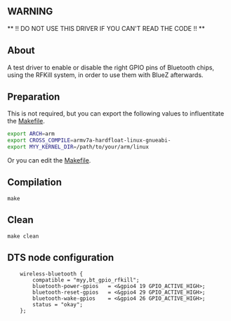 WARNING
-------

** !! DO NOT USE THIS DRIVER IF YOU CAN'T READ THE CODE !! **

About
-----

A test driver to enable or disable the right GPIO pins of Bluetooth
chips, using the RFKill system, in order to use them with BlueZ
afterwards.

Preparation
-----------

This is not required, but you can export the following values to
influentitate the [Makefile](./Makefile).
```bash
export ARCH=arm
export CROSS_COMPILE=armv7a-hardfloat-linux-gnueabi-
export MYY_KERNEL_DIR=/path/to/your/arm/linux
```

Or you can edit the [Makefile](./Makefile).

Compilation
-----------

`make`

Clean
-----

`make clean`

DTS node configuration
----------------------

```dts
	wireless-bluetooth {
		compatible = "myy,bt_gpio_rfkill";
		bluetooth-power-gpios   = <&gpio4 19 GPIO_ACTIVE_HIGH>;
		bluetooth-reset-gpios   = <&gpio4 29 GPIO_ACTIVE_HIGH>;
		bluetooth-wake-gpios    = <&gpio4 26 GPIO_ACTIVE_HIGH>;
		status = "okay";
	};
```
